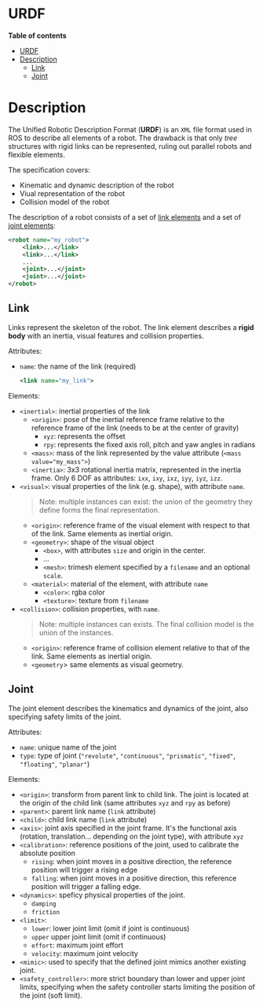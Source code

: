 # URDF
**Table of contents**
- [URDF](#urdf)
- [Description](#description)
  - [Link](#link)
  - [Joint](#joint)

# Description
The Unified Robotic Description Format (**URDF**) is an `XML` file format used in ROS to describe all elements of a robot. The drawback is that only *tree* structures with rigid links can be represented, ruling out parallel robots and flexible elements.

The specification covers:
- Kinematic and dynamic description of the robot
- Viual representation of the robot
- Collision model of the robot

The description of a robot consists of a set of [link elements](#link) and a set of [joint elements](#joint):
```XML
<robot name="my_robot">
    <link>...</link>
    <link>...</link>
    ...
    <joint>...</joint>
    <joint>...</joint>
</robot>
```

## Link
Links represent the skeleton of the robot. The link element describes a **rigid body** with an inertia, visual features and collision properties.

Attributes:
- `name`: the name of the link (required)
  ```XML
  <link name="my_link">
  ```

Elements:
- `<inertial>`: inertial properties of the link
  - `<origin>`: pose of the inertial reference frame relative to the reference frame of the link (needs to be at the center of gravity)
    - `xyz`: represents the offset
    - `rpy`: represents the fixed axis roll, pitch and yaw angles in radians
  - `<mass>`: mass of the link represented by the value attribute (`<mass value="my_mass">`)
  - `<inertia>`: 3x3 rotational inertia matrix, represented in the inertia frame. Only 6 DOF as attributes: `ixx`, `ixy`, `ixz`, `iyy`, `iyz`, `izz`.
- `<visual>`: visual properties of the link (e.g. shape), with attribute `name`. 
  > Note: multiple instances can exist: the union of the geometry they define forms the final representation.
  - `<origin>`: reference frame of the visual element with respect to that of the link. Same elements as inertial origin.
  - `<geometry>`: shape of the visual object
    - `<box>`, with attributes `size` and origin in the center.
    - ...
    - `<mesh>`: trimesh element specified by a `filename` and an optional `scale`.
  - `<material>`: material of the element, with attribute `name`
    - `<color>`: rgba color
    - `<texture>`: texture from `filename`
- `<collision>`: collision properties, with `name`.
  > Note: multiple instances can exists. The final collision model is the union of the instances.
  - `<origin>`: reference frame of collision element relative to that of the link. Same elements as inertial origin.
  - `<geometry`> same elements as visual geometry.

## Joint
The joint element describes the kinematics and dynamics of the joint, also specifying safety limits of the joint.

Attributes:
- `name`: unique name of the joint
- `type`: type of joint (`"revolute"`, `"continuous"`, `"prismatic"`, `"fixed"`, `"floating"`, `"planar"`)

Elements:
- `<origin>`: transform from parent link to child link. The joint is located at the origin of the child link (same attributes `xyz` and `rpy` as before)
- `<parent>`: parent link name (`link` attribute)
- `<child>`: child link name (`link` attribute)
- `<axis>`: joint axis specified in the joint frame. It's the functional axis (rotation, translation... depending on the joint type), with attribute `xyz`
- `<calibration>`: reference positions of the joint, used to calibrate the absolute position
  - `rising`: when joint moves in a positive direction, the reference position will trigger a rising edge
  - `falling`: when joint moves in a positive direction, this reference position will trigger a falling edge.
- `<dynamics>`: speficy physical properties of the joint.
  - `damping`
  - `friction`
- `<limit>`: 
  - `lower`: lower joint limit (omit if joint is continuous)
  - `upper` upper joint limit (omit if continuous)
  - `effort`: maximum joint effort
  - `velocity`: maximum joint velocity
- `<mimic>`: used to specify that the defined joint mimics another existing joint.
- `<safety_controller>`: more strict boundary than lower and upper joint limits, specifying when the safety controller starts limiting the position of the joint (soft limit).